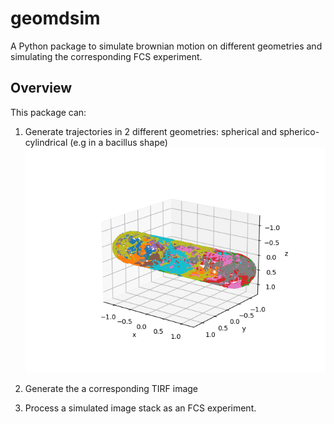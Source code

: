 # geomdsim
A Python package to simulate brownian motion on different geometries and simulating the corresponding FCS experiment.

## Overview
This package can:
1. Generate trajectories in 2 different geometries: spherical and spherico-cylindrical (e.g in a bacillus shape)
![trajectories simulated on a bacillus-shaped surface](https://github.com/aurelien-barbotin/geomdsim/blob/main/images/example_simulation_bacillus.png)

2. Generate the a corresponding TIRF image

3. Process a simulated image stack as an FCS experiment.